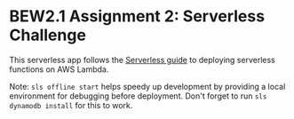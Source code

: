 # BEW2.1 Assignment 2: Serverless Challenge

This serverless app follows the [Serverless guide](https://www.serverless.com/blog/serverless-express-rest-api) to deploying serverless functions on AWS Lambda.

Note: `sls offline start` helps speedy up development by providing a local environment for debugging before deployment. Don't forget to run `sls dynamodb install` for this to work.
